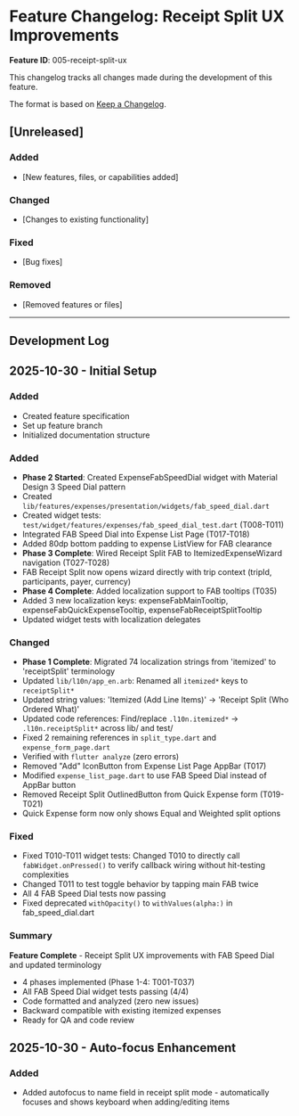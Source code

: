 # Feature Changelog: Receipt Split UX Improvements

**Feature ID**: 005-receipt-split-ux

This changelog tracks all changes made during the development of this feature.

The format is based on [Keep a Changelog](https://keepachangelog.com/en/1.0.0/).

## [Unreleased]

### Added
- [New features, files, or capabilities added]

### Changed
- [Changes to existing functionality]

### Fixed
- [Bug fixes]

### Removed
- [Removed features or files]

---

## Development Log

<!-- Add entries below in reverse chronological order (newest first) -->

## 2025-10-30 - Initial Setup

### Added
- Created feature specification
- Set up feature branch
- Initialized documentation structure

### Added
- **Phase 2 Started**: Created ExpenseFabSpeedDial widget with Material Design 3 Speed Dial pattern
- Created `lib/features/expenses/presentation/widgets/fab_speed_dial.dart`
- Created widget tests: `test/widget/features/expenses/fab_speed_dial_test.dart` (T008-T011)
- Integrated FAB Speed Dial into Expense List Page (T017-T018)
- Added 80dp bottom padding to expense ListView for FAB clearance
- **Phase 3 Complete**: Wired Receipt Split FAB to ItemizedExpenseWizard navigation (T027-T028)
- FAB Receipt Split now opens wizard directly with trip context (tripId, participants, payer, currency)
- **Phase 4 Complete**: Added localization support to FAB tooltips (T035)
- Added 3 new localization keys: expenseFabMainTooltip, expenseFabQuickExpenseTooltip, expenseFabReceiptSplitTooltip
- Updated widget tests with localization delegates

### Changed
- **Phase 1 Complete**: Migrated 74 localization strings from 'itemized' to 'receiptSplit' terminology
- Updated `lib/l10n/app_en.arb`: Renamed all `itemized*` keys to `receiptSplit*`
- Updated string values: 'Itemized (Add Line Items)' → 'Receipt Split (Who Ordered What)'
- Updated code references: Find/replace `.l10n.itemized*` → `.l10n.receiptSplit*` across lib/ and test/
- Fixed 2 remaining references in `split_type.dart` and `expense_form_page.dart`
- Verified with `flutter analyze` (zero errors)
- Removed "Add" IconButton from Expense List Page AppBar (T017)
- Modified `expense_list_page.dart` to use FAB Speed Dial instead of AppBar button
- Removed Receipt Split OutlinedButton from Quick Expense form (T019-T021)
- Quick Expense form now only shows Equal and Weighted split options

### Fixed
- Fixed T010-T011 widget tests: Changed T010 to directly call `fabWidget.onPressed()` to verify callback wiring without hit-testing complexities
- Changed T011 to test toggle behavior by tapping main FAB twice
- All 4 FAB Speed Dial tests now passing
- Fixed deprecated `withOpacity()` to `withValues(alpha:)` in fab_speed_dial.dart

### Summary
**Feature Complete** - Receipt Split UX improvements with FAB Speed Dial and updated terminology
- 4 phases implemented (Phase 1-4: T001-T037)
- All FAB Speed Dial widget tests passing (4/4)
- Code formatted and analyzed (zero new issues)
- Backward compatible with existing itemized expenses
- Ready for QA and code review

## 2025-10-30 - Auto-focus Enhancement

### Added
- Added autofocus to name field in receipt split mode - automatically focuses and shows keyboard when adding/editing items

